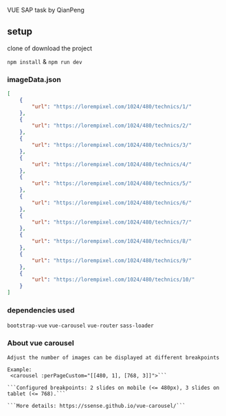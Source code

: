 VUE SAP task by QianPeng

## setup

clone of download the project

```npm install``` & ```npm run dev```

### imageData.json

```json
[
    {
        "url": "https://lorempixel.com/1024/480/technics/1/"
    },
    {
        "url": "https://lorempixel.com/1024/480/technics/2/"
    },
    {
        "url": "https://lorempixel.com/1024/480/technics/3/"
    },
    {
        "url": "https://lorempixel.com/1024/480/technics/4/"
    },
    {
        "url": "https://lorempixel.com/1024/480/technics/5/"
    },
    {
        "url": "https://lorempixel.com/1024/480/technics/6/"
    },
    {
        "url": "https://lorempixel.com/1024/480/technics/7/"
    },
    {
        "url": "https://lorempixel.com/1024/480/technics/8/"
    },
    {
        "url": "https://lorempixel.com/1024/480/technics/9/"
    },
    {
        "url": "https://lorempixel.com/1024/480/technics/10/"
    }
]
```

### dependencies used

```bootstrap-vue```
```vue-carousel```
```vue-router```
```sass-loader```

### About vue carousel

```Adjust the number of images can be displayed at different breakpoints```

```Use the 'perPageCustom' to configure the number of visible slides for responsive breakpoints.
Example:
 <carousel :perPageCustom="[[480, 1], [768, 3]]">```

```Configured breakpoints: 2 slides on mobile (<= 480px), 3 slides on tablet (<= 768).```

```More details: https://ssense.github.io/vue-carousel/```
